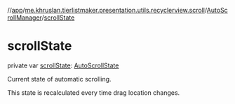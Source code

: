 //[app](../../../index.md)/[me.khruslan.tierlistmaker.presentation.utils.recyclerview.scroll](../index.md)/[AutoScrollManager](index.md)/[scrollState](scroll-state.md)

# scrollState

private var [scrollState](scroll-state.md): [AutoScrollState](../../me.khruslan.tierlistmaker.presentation.models.scroll/-auto-scroll-state/index.md)

Current state of automatic scrolling.

This state is recalculated every time drag location changes.
